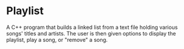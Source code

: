 # Playlist
A C++ program that builds a linked list from a text file holding various songs' titles and artists. 
The user is then given options to display the playlist, play a song, or "remove" a song.
